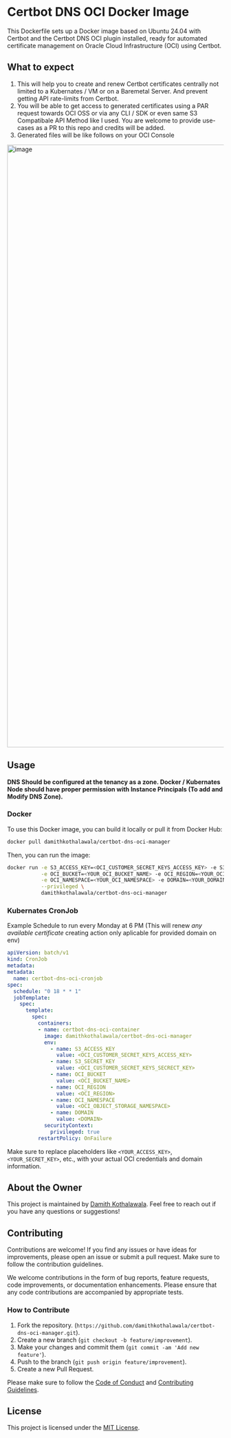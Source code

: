 # Certbot DNS OCI Docker Image

This Dockerfile sets up a Docker image based on Ubuntu 24.04 with Certbot and the Certbot DNS OCI plugin installed, ready for automated certificate management on Oracle Cloud Infrastructure (OCI) using Certbot.

## What to expect

1. This will help you to create and renew Certbot certificates centrally not limited to a Kubernates / VM or on a Baremetal Server. And prevent getting API rate-limits from Certbot.
2. You will be able to get access to generated certificates using a PAR request towards OCI OSS or via any CLI / SDK or even same S3 Compatibale API Method like I used. You are welcome to provide use-cases as a PR to this repo and credits will be added.
3. Generated files will be like follows on your OCI Console
<img width="1402" alt="image" src="https://github.com/damithkothalawala/certbot-dns-oci-manager/assets/8252891/2635b3b1-eb0a-46a7-9307-feb690bf1d03">

## Usage

**DNS Should be configured at the tenancy as a zone. Docker / Kubernates Node should have proper permission with Instance Principals (To add and Modify DNS Zone).**

### Docker
To use this Docker image, you can build it locally or pull it from Docker Hub:

```bash
docker pull damithkothalawala/certbot-dns-oci-manager
```
Then, you can run the image:

```bash
docker run -e S3_ACCESS_KEY=<OCI_CUSTOMER_SECRET_KEYS_ACCESS_KEY> -e S3_SECRET_KEY=<OCI_CUSTOMER_SECRET_KEYS_SECRECT_KEY> \
           -e OCI_BUCKET=<YOUR_OCI_BUCKET_NAME> -e OCI_REGION=<YOUR_OCI_REGION> \
           -e OCI_NAMESPACE=<YOUR_OCI_NAMESPACE> -e DOMAIN=<YOUR_DOMAIN> \
           --privileged \
           damithkothalawala/certbot-dns-oci-manager
```

### Kubernates CronJob

Example Schedule to run every Monday at 6 PM (This will renew *any available certificate* creating action only aplicable for provided domain on env)

```yaml
apiVersion: batch/v1
kind: CronJob
metadata:
metadata:
  name: certbot-dns-oci-cronjob
spec:
  schedule: "0 18 * * 1"  
  jobTemplate:
    spec:
      template:
        spec:
          containers:
          - name: certbot-dns-oci-container
            image: damithkothalawala/certbot-dns-oci-manager
            env:
              - name: S3_ACCESS_KEY
                value: <OCI_CUSTOMER_SECRET_KEYS_ACCESS_KEY>
              - name: S3_SECRET_KEY
                value: <OCI_CUSTOMER_SECRET_KEYS_SECRECT_KEY>
              - name: OCI_BUCKET
                value: <OCI_BUCKET_NAME>
              - name: OCI_REGION
                value: <OCI_REGION>
              - name: OCI_NAMESPACE
                value: <OCI_OBJECT_STORAGE_NAMESPACE>
              - name: DOMAIN
                value: <DOMAIN>
            securityContext:
              privileged: true
          restartPolicy: OnFailure
```

Make sure to replace placeholders like `<YOUR_ACCESS_KEY>`, `<YOUR_SECRET_KEY>`, etc., with your actual OCI credentials and domain information.

## About the Owner

This project is maintained by [Damith Kothalawala](https://github.com/damithkothalawala). Feel free to reach out if you have any questions or suggestions!

## Contributing

Contributions are welcome! If you find any issues or have ideas for improvements, please open an issue or submit a pull request. Make sure to follow the contribution guidelines.

We welcome contributions in the form of bug reports, feature requests, code improvements, or documentation enhancements. Please ensure that any code contributions are accompanied by appropriate tests.

### How to Contribute

1. Fork the repository. (`https://github.com/damithkothalawala/certbot-dns-oci-manager.git`).
2. Create a new branch (`git checkout -b feature/improvement`).
3. Make your changes and commit them (`git commit -am 'Add new feature'`).
4. Push to the branch (`git push origin feature/improvement`).
5. Create a new Pull Request.

Please make sure to follow the [Code of Conduct](CODE_OF_CONDUCT.md) and [Contributing Guidelines](CONTRIBUTING.md).

## License

This project is licensed under the [MIT License](LICENSE).
